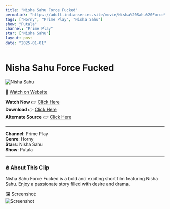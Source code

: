 ```yaml
---
title: "Nisha Sahu Force Fucked"
permalink: "https://adult.indianseries.site/movie/Nisha%20Sahu%20Force%20Fucked"
tags: ["Horny", "Prime Play", "Nisha Sahu"]
show: "Putala"
channel: "Prime Play"
star: ["Nisha Sahu"]
layout: post
date: "2025-01-01"
---
```


# Nisha Sahu Force Fucked

![Nisha Sahu](https://shorts.desisins.com/wp-content/uploads/2024/08/Nisha-Sahu-Putala-PrimePlay-DesiSins.com_.jpg)

🔗 [Watch on Website](https://adult.indianseries.site/movie/Nisha%20Sahu%20Force%20Fucked)

**Watch Now** 👉 [Click Here](https://adult.indianseries.site/movie/Nisha%20Sahu%20Force%20Fucked)  
**Download** 👉 [Click Here](https://adult.indianseries.site/movie/Nisha%20Sahu%20Force%20Fucked)  
**Alternate Source** 👉 [Click Here](https://adult.indianseries.site/movie/Nisha%20Sahu%20Force%20Fucked)

---

**Channel**: Prime Play  
**Genre**: Horny  
**Stars**: Nisha Sahu  
**Show**: Putala

---

### 🔥 About This Clip

Nisha Sahu Force Fucked is a bold and exciting short film featuring Nisha Sahu. Enjoy a passionate story filled with desire and drama.
 
🖼️ Screenshot:  
![Screenshot](https://shorts.desisins.com/wp-content/uploads/2024/08/Nisha-Sahu-Putala-PrimePlay-DesiSins.com_.jpg)
